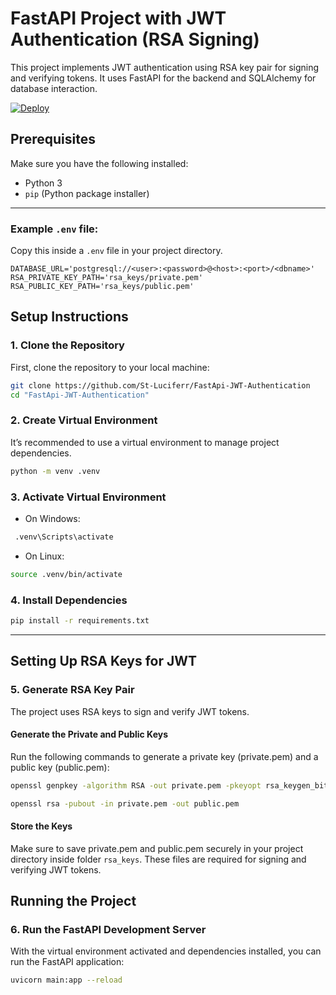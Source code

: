 # FastAPI Project with JWT Authentication (RSA Signing)

This project implements JWT authentication using RSA key pair for signing and verifying tokens. It uses FastAPI for the backend and SQLAlchemy for database interaction.

[![Deploy](https://img.shields.io/badge/View%20App-Demo-yellow
)](https://fastapi-auth-production-7044.up.railway.app/docs)

## Prerequisites

Make sure you have the following installed:
- Python 3
- `pip` (Python package installer)

---
### Example `.env` file:
Copy this inside a `.env` file in your project directory.
```env
DATABASE_URL='postgresql://<user>:<password>@<host>:<port>/<dbname>'
RSA_PRIVATE_KEY_PATH='rsa_keys/private.pem'
RSA_PUBLIC_KEY_PATH='rsa_keys/public.pem'
```

## Setup Instructions

### 1. Clone the Repository

First, clone the repository to your local machine:

```bash
git clone https://github.com/St-Luciferr/FastApi-JWT-Authentication
cd "FastApi-JWT-Authentication"
```

### 2. Create Virtual Environment
It’s recommended to use a virtual environment to manage project dependencies.
```bash
python -m venv .venv
```
### 3. Activate Virtual Environment
* On Windows:
```bash
 .venv\Scripts\activate
```
* On Linux:
```bash
source .venv/bin/activate
```

### 4. Install Dependencies
```bash
pip install -r requirements.txt
```
---
## Setting Up RSA Keys for JWT
### 5. Generate RSA Key Pair
The project uses RSA keys to sign and verify JWT tokens.
#### Generate the Private and Public Keys
Run the following commands to generate a private key (private.pem) and a public key (public.pem):
```bash
openssl genpkey -algorithm RSA -out private.pem -pkeyopt rsa_keygen_bits:2048
```
```bash
openssl rsa -pubout -in private.pem -out public.pem
```

#### Store the Keys
Make sure to save private.pem and public.pem securely in your project directory inside folder `rsa_keys`. These files are required for signing and verifying JWT tokens.

## Running the Project

### 6. Run the FastAPI Development Server
With the virtual environment activated and dependencies installed, you can run the FastAPI application:

```bash
uvicorn main:app --reload
```

